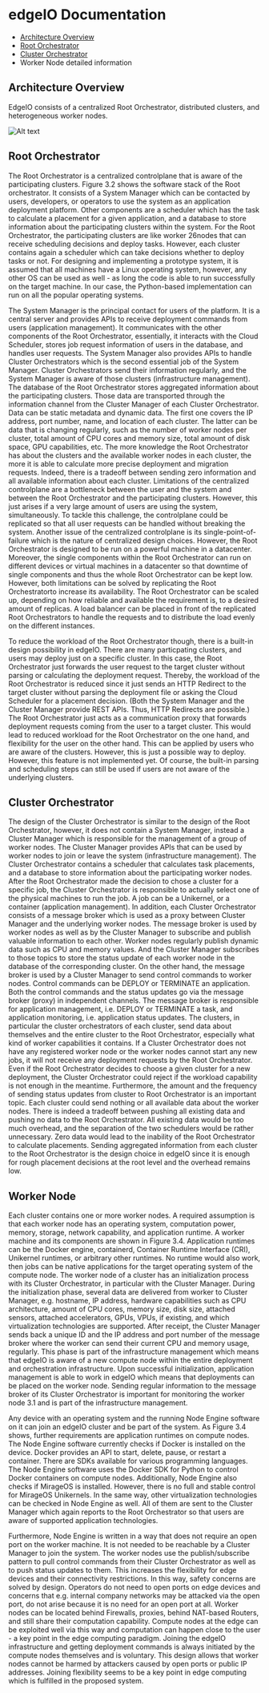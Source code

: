 # edgeIO Documentation

  - [Architecture Overview](#architecture-overview)
  - [Root Orchestrator](#root-orchestrator)
  - [Cluster Orchestrator](#cluster-orchestrator)
  - Worker Node detailed information



## Architecture Overview

EdgeIO consists of a centralized Root Orchestrator, distributed clusters, and heterogeneous worker nodes.

![Alt text](./res/edgeIO_arch.svg)


## Root Orchestrator

The Root Orchestrator is a centralized controlplane that is aware of the participating clusters.
Figure 3.2 shows the software stack of the Root orchestrator. It consists of a System Manager
which can be contacted by users, developers, or operators to use the system as an application
deployment platform. Other components are a scheduler which has the task to calculate a
placement for a given application, and a database to store information about the participating
clusters within the system. For the Root Orchestrator, the participating clusters are like worker
26nodes that can receive scheduling decisions and deploy tasks. However, each cluster contains
again a scheduler which can take decisions whether to deploy tasks or not. For designing
and implementing a prototype system, it is assumed that all machines have a Linux operating
system, however, any other OS can be used as well - as long the code is able to run successfully
on the target machine. In our case, the Python-based implementation can run on all the
popular operating systems.


The System Manager is the principal contact for users of the platform. It is a central server
and provides APIs to receive deployment commands from users (application management). It
communicates with the other components of the Root Orchestrator, essentially, it interacts with
the Cloud Scheduler, stores job request information of users in the database, and handles user
requests. The System Manager also provides APIs to handle Cluster Orchestrators which is
the second essential job of the System Manager. Cluster Orchestrators send their information
regularly, and the System Manager is aware of those clusters (infrastructure management).
The database of the Root Orchestrator stores aggregated information about the participating
clusters. Those data are transported through the information channel from the Cluster Manager
of each Cluster Orchestrator. Data can be static metadata and dynamic data. The first one covers
the IP address, port number, name, and location of each cluster. The latter can be data that is
changing regularly, such as the number of worker nodes per cluster, total amount of CPU cores
and memory size, total amount of disk space, GPU capabilities, etc. The more knowledge the
Root Orchestrator has about the clusters and the available worker nodes in each cluster, the
more it is able to calculate more precise deployment and migration requests. Indeed, there is a
tradeoff between sending zero information and all available information about each cluster.
Limitations of the centralized controlplane are a bottleneck between the user and the system
and between the Root Orchestrator and the participating clusters. However, this just arises if a
very large amount of users are using the system, simultaneously. To tackle this challenge, the
controlplane could be replicated so that all user requests can be handled without breaking
the system. Another issue of the centralized controlplane is its single-point-of-failure which is
the nature of centralized design choices. However, the Root Orchestrator is designed to be
run on a powerful machine in a datacenter. Moreover, the single components within the Root
Orchestrator can run on different devices or virtual machines in a datacenter so that downtime
of single components and thus the whole Root Orchestrator can be kept low. However, both
limitations can be solved by replicating the Root Orchestratorto increase its availability. The
Root Orchestrator can be scaled up, depending on how reliable and available the requirement
is, to a desired amount of replicas. A load balancer can be placed in front of the replicated
Root Orchestrators to handle the requests and to distribute the load evenly on the different
instances.


To reduce the workload of the Root Orchestrator though, there is a built-in design possibility
in edgeIO. There are many particpating clusters, and users may deploy just on a specific
cluster. In this case, the Root Orchestrator just forwards the user request to the target cluster
without parsing or calculating the deployment request. Thereby, the workload of the Root
Orchestrator is reduced since it just sends an HTTP Redirect to the target cluster without
parsing the deployment file or asking the Cloud Scheduler for a placement decision. (Both
the System Manager and the Cluster Manager provide REST APIs. Thus, HTTP Redirects are
possible.) The Root Orchestrator just acts as a communication proxy that forwards deployment
requests coming from the user to a target cluster. This would lead to reduced workload for the Root Orchestrator on the one hand, and flexibility for the user on the other hand. This can be
applied by users who are aware of the clusters. However, this is just a possible way to deploy.
However, this feature is not implemented yet. Of course, the built-in parsing and scheduling
steps can still be used if users are not aware of the underlying clusters.

## Cluster Orchestrator

The design of the Cluster
Orchestrator is similar to the design of the Root Orchestrator, however, it does not contain a
System Manager, instead a Cluster Manager which is responsible for the management of a
group of worker nodes. The Cluster Manager provides APIs that can be used by worker nodes
to join or leave the system (infrastructure management). The Cluster Orchestrator contains
a scheduler that calculates task placements, and a database to store information about the
participating worker nodes. After the Root Orchestrator made the decision to chose a cluster
for a specific job, the Cluster Orchestrator is responsible to actually select one of the physical
machines to run the job. A job can be a Unikernel, or a container (application management).
In addition, each Cluster Orchestrator consists of a message broker which is used as a proxy
between Cluster Manager and the underlying worker nodes. The message broker is used by
worker nodes as well as by the Cluster Manager to subscribe and publish valuable information
to each other. Worker nodes regularly publish dynamic data such as CPU and memory values.
And the Cluster Manager subscribes to those topics to store the status update of each worker
node in the database of the corresponding cluster. On the other hand, the message broker is
used by a Cluster Manager to send control commands to worker nodes. Control commands
can be DEPLOY or TERMINATE an application. Both the control commands and the status
updates go via the message broker (proxy) in independent channels. The message broker is
responsible for application management, i.e. DEPLOY or TERMINATE a task, and application
monitoring, i.e. application status updates.
The clusters, in particular the cluster orchestrators of each cluster, send data about themselves and the entire cluster to the Root Orchestrator, especially what kind of worker capabilities it
contains. If a Cluster Orchestrator does not have any registered worker node or the worker
nodes cannot start any new jobs, it will not receive any deployment requests by the Root
Orchestrator. Even if the Root Orchestrator decides to choose a given cluster for a new
deployment, the Cluster Orchestrator could reject if the workload capability is not enough
in the meantime. Furthermore, the amount and the frequency of sending status updates
from cluster to Root Orchestrator is an important topic. Each cluster could send nothing or
all available data about the worker nodes. There is indeed a tradeoff between pushing all
existing data and pushing no data to the Root Orchestrator. All existing data would be too
much overhead, and the separation of the two schedulers would be rather unnecessary. Zero
data would lead to the inability of the Root Orchestrator to calculate placements. Sending
aggregated information from each cluster to the Root Orchestrator is the design choice in
edgeIO since it is enough for rough placement decisions at the root level and the overhead
remains low.

## Worker Node

Each cluster contains one or more worker nodes. A required assumption is that each worker
node has an operating system, computation power, memory, storage, network capability,
and application runtime. A worker machine and its components are shown in Figure 3.4.
Application runtimes can be the Docker engine, containerd, Container Runtime Interface (CRI),
Unikernel runtimes, or arbitrary other runtimes. No runtime would also work, then jobs can be
native applications for the target operating system of the compute node. The worker node of a
cluster has an initialization process with its Cluster Orchestrator, in particular with the Cluster
Manager. During the initialization phase, several data are delivered from worker to Cluster
Manager, e.g. hostname, IP address, hardware capabilities such as CPU architecture, amount
of CPU cores, memory size, disk size, attached sensors, attached accelerators, GPUs, VPUs,
if existing, and which virtualization technologies are supported. After receipt, the Cluster
Manager sends back a unique ID and the IP address and port number of the message broker
where the worker can send their current CPU and memory usage, regularly. This phase is part
of the infrastructure management which means that edgeIO is aware of a new compute node
within the entire deployment and orchestration infrastructure. Upon successful initialization,
application management is able to work in edgeIO which means that deployments can be
placed on the worker node. Sending regular information to the message broker of its Cluster
Orchestrator is important for monitoring the worker node 3.1 and is part of the infrastructure
management.

Any device with an operating system and the running Node Engine software on it can join
an edgeIO cluster and be part of the system. As Figure 3.4 shows, further requirements are
application runtimes on compute nodes. The Node Engine software currently checks if Docker
is installed on the device. Docker provides an API to start, delete, pause, or restart a container.
There are SDKs available for various programming languages. The Node Engine software uses
the Docker SDK for Python to control Docker containers on compute nodes. Additionally,
Node Engine also checks if MirageOS is installed. However, there is no full and stable control
for MirageOS Unikernels. In the same way, other virtualization technologies can be checked in
Node Engine as well. All of them are sent to the Cluster Manager which again reports to the
Root Orchestrator so that users are aware of supported application technologies.

Furthermore, Node Engine is written in a way that does not require an open port on the
worker machine. It is not needed to be reachable by a Cluster Manager to join the system. The
worker nodes use the publish/subscribe pattern to pull control commands from their Cluster
Orchestrator as well as to push status updates to them. This increases the flexibility for edge
devices and their connectivity restrictions. In this way, safety concerns are solved by design.
Operators do not need to open ports on edge devices and concerns that e.g. internal company
networks may be attacked via the open port, do not arise because it is no need for an open
port at all. Worker nodes can be located behind Firewalls, proxies, behind NAT-based Routers,
and still share their computation capability. Compute nodes at the edge can be exploited well
via this way and computation can happen close to the user - a key point in the edge computing
paradigm. Joining the edgeIO infrastructure and getting deployment commands is always
initiated by the compute nodes themselves and is voluntary. This design allows that worker
nodes cannot be harmed by attackers caused by open ports or public IP addresses. Joining
flexibility seems to be a key point in edge computing which is fulfilled in the proposed system.